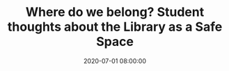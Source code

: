 ---
layout: poster
title: "Where do we belong? Student thoughts about the Library as a Safe Space"
description: "Looking for ways to understand and better serve the changing demographic of your student body? This poster session will share focus group results from students of minority communities asking what factors define a Safe Space. A greater understanding of these factors will assist libraries in working toward the goal of inclusivity and openness, a common mission among many college and university libraries. Data presented will include graphics, models, and suggestions for how libraries could use these results to adapt spaces and services. See the visualized responses and learn to conduct a similar study at your library. Main takeaways include positive and negative interactions in library spaces, ideas for new services and/or spaces, and library services reported to be the most important to our students."
date: 2020-07-01 08:00:00
presenters:
  - {
      name: Jess Crossfield McIntosh,
      institution: Otterbein University,
      bio: Jess Crossfield McIntosh (she/her/hers) is the Public Services Librarian, Associate Professor at Otterbein University. Jess manages outreach, marketing, and public services for the library, and provides academic support to students and faculty. Her research interests include the library’s role in the community and equity in public services.~~~~
    }
  - {
      name: Kristin Cole,
      institution: Otterbein University,
      bio: Kristin Cole (she/her/hers) is the Assessment and Special Projects Librarian, Associate Professor at Otterbein University. She oversees the library’s assessment projects and provides academic support to faculty and students in education and the sciences. Her research interests include assessment of public services and instructional design for online learning. She has an MLIS and an M.Ed in Instructional Technology, both from Kent State University.
    }
  - {
      name: Megan Powell,
      institution: Franklin University,
      bio: Megan Powell (she/her/hers) is the Access Services Manager at Franklin University. She is responsible for planning and organizing all circulation functions, managing student workers, providing reference assistance, and overseeing all aspects of the Interlibrary Loan Department. She graduated from Otterbein University in May and plans on applying to an MLIS program later this year.
    }
video: "//www.youtube.com/embed/{video-is}"
isStaticPost: false
published: false
---